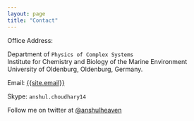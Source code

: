 ```yaml
---
layout: page
title: "Contact"
---
```


Office Address:

Department of `Physics of Complex Systems`<br/>
Institute for Chemistry and Biology of the Marine Environment<br/>
University of Oldenburg, Oldenburg, Germany.

Email: [{{site.email}}](mailto:{{site.email}})

Skype: `anshul.choudhary14`

Follow me on twitter at [@anshulheaven](http://www.twitter.com/anshulheaven)

